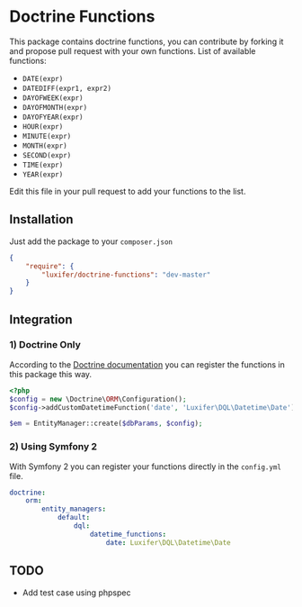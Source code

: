 Doctrine Functions
==================

This package contains doctrine functions, you can contribute by forking it and propose pull request with your own functions.
List of available functions:

* `DATE(expr)`
* `DATEDIFF(expr1, expr2)`
* `DAYOFWEEK(expr)`
* `DAYOFMONTH(expr)`
* `DAYOFYEAR(expr)`
* `HOUR(expr)`
* `MINUTE(expr)`
* `MONTH(expr)`
* `SECOND(expr)`
* `TIME(expr)`
* `YEAR(expr)`

Edit this file in your pull request to add your functions to the list.

Installation
------------

Just add the package to your `composer.json`

```json
{
    "require": {
        "luxifer/doctrine-functions": "dev-master"
    }
}
```

Integration
-----------

### 1) Doctrine Only

According to the [Doctrine documentation](http://docs.doctrine-project.org/en/2.0.x/cookbook/dql-user-defined-functions.html "Doctrine documentation") you can register the functions in this package this way.

```php
<?php
$config = new \Doctrine\ORM\Configuration();
$config->addCustomDatetimeFunction('date', 'Luxifer\DQL\Datetime\Date');

$em = EntityManager::create($dbParams, $config);
```

### 2) Using Symfony 2

With Symfony 2 you can register your functions directly in the `config.yml` file.

```yaml
doctrine:
    orm:
        entity_managers:
            default:
                dql:
                    datetime_functions:
                        date: Luxifer\DQL\Datetime\Date
```

TODO
----

* Add test case using phpspec
